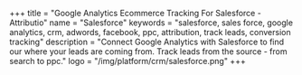 +++
title = "Google Analytics Ecommerce Tracking For Salesforce - Attributio"
name = "Salesforce"
keywords = "salesforce, sales force, google analytics, crm, adwords, facebook, ppc, attribution, track leads, conversion tracking"
description = "Connect Google Analytics with Salesforce to find our where your leads are coming from. Track leads from the source - from search to ppc."
logo = "/img/platform/crm/salesforce.png"
+++
